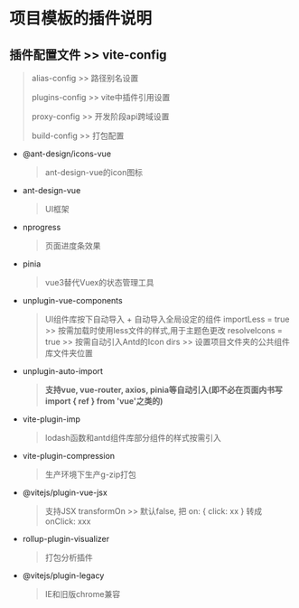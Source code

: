 # 项目模板的插件说明

## 插件配置文件 >> **vite-config**
   > alias-config   >>  路径别名设置
   >
   > plugins-config >>  vite中插件引用设置
   >
   > proxy-config   >>  开发阶段api跨域设置
   >
   > build-config   >>  打包配置

* @ant-design/icons-vue
  > ant-design-vue的icon图标

* ant-design-vue
  > UI框架

* nprogress
  > 页面进度条效果

* pinia
  > vue3替代Vuex的状态管理工具

* unplugin-vue-components
  > UI组件库按下自动导入 + 自动导入全局设定的组件
  > importLess = true >> 按需加载时使用less文件的样式,用于主题色更改
  > resolveIcons = true >> 按需自动引入Antd的Icon
  > dirs >> 设置项目文件夹的公共组件库文件夹位置

* unplugin-auto-import
  > **支持vue, vue-router, axios, pinia等自动引入(即不必在页面内书写import { ref } from 'vue'之类的)**

* vite-plugin-imp
  > lodash函数和antd组件库部分组件的样式按需引入

* vite-plugin-compression
  > 生产环境下生产g-zip打包

* @vitejs/plugin-vue-jsx
  > 支持JSX
  > transformOn >> 默认false, 把 on: { click: xx } 转成 onClick: xxx

* rollup-plugin-visualizer
  > 打包分析插件

* @vitejs/plugin-legacy
  > IE和旧版chrome兼容